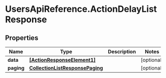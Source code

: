 # UsersApiReference.ActionDelayListResponse

## Properties

Name | Type | Description | Notes
------------ | ------------- | ------------- | -------------
**data** | [**[ActionResponseElement1]**](ActionResponseElement1.md) |  | [optional] 
**paging** | [**CollectionListResponsePaging**](CollectionListResponsePaging.md) |  | [optional] 


